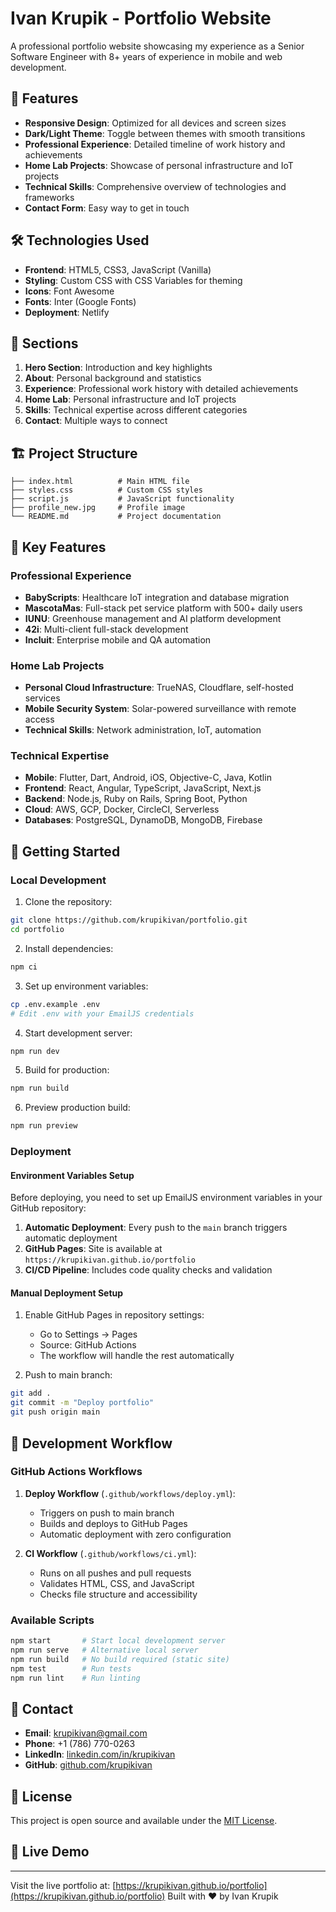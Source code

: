 # Ivan Krupik - Portfolio Website

A professional portfolio website showcasing my experience as a Senior Software Engineer with 8+ years of experience in mobile and web development.

## 🚀 Features

- **Responsive Design**: Optimized for all devices and screen sizes
- **Dark/Light Theme**: Toggle between themes with smooth transitions
- **Professional Experience**: Detailed timeline of work history and achievements
- **Home Lab Projects**: Showcase of personal infrastructure and IoT projects
- **Technical Skills**: Comprehensive overview of technologies and frameworks
- **Contact Form**: Easy way to get in touch

## 🛠️ Technologies Used

- **Frontend**: HTML5, CSS3, JavaScript (Vanilla)
- **Styling**: Custom CSS with CSS Variables for theming
- **Icons**: Font Awesome
- **Fonts**: Inter (Google Fonts)
- **Deployment**: Netlify

## 📱 Sections

1. **Hero Section**: Introduction and key highlights
2. **About**: Personal background and statistics
3. **Experience**: Professional work history with detailed achievements
4. **Home Lab**: Personal infrastructure and IoT projects
5. **Skills**: Technical expertise across different categories
6. **Contact**: Multiple ways to connect

## 🏗️ Project Structure

```
├── index.html          # Main HTML file
├── styles.css          # Custom CSS styles
├── script.js           # JavaScript functionality
├── profile_new.jpg     # Profile image
└── README.md           # Project documentation
```

## 🎨 Key Features

### Professional Experience
- **BabyScripts**: Healthcare IoT integration and database migration
- **MascotaMas**: Full-stack pet service platform with 500+ daily users
- **IUNU**: Greenhouse management and AI platform development
- **42i**: Multi-client full-stack development
- **Incluit**: Enterprise mobile and QA automation

### Home Lab Projects
- **Personal Cloud Infrastructure**: TrueNAS, Cloudflare, self-hosted services
- **Mobile Security System**: Solar-powered surveillance with remote access
- **Technical Skills**: Network administration, IoT, automation

### Technical Expertise
- **Mobile**: Flutter, Dart, Android, iOS, Objective-C, Java, Kotlin
- **Frontend**: React, Angular, TypeScript, JavaScript, Next.js
- **Backend**: Node.js, Ruby on Rails, Spring Boot, Python
- **Cloud**: AWS, GCP, Docker, CircleCI, Serverless
- **Databases**: PostgreSQL, DynamoDB, MongoDB, Firebase

## 🚀 Getting Started

### Local Development

1. Clone the repository:
```bash
git clone https://github.com/krupikivan/portfolio.git
cd portfolio
```

2. Install dependencies:
```bash
npm ci
```

3. Set up environment variables:
```bash
cp .env.example .env
# Edit .env with your EmailJS credentials
```

4. Start development server:
```bash
npm run dev
```

5. Build for production:
```bash
npm run build
```

6. Preview production build:
```bash
npm run preview
```

### Deployment

#### Environment Variables Setup

Before deploying, you need to set up EmailJS environment variables in your GitHub repository:
1. **Automatic Deployment**: Every push to the `main` branch triggers automatic deployment
2. **GitHub Pages**: Site is available at `https://krupikivan.github.io/portfolio`
3. **CI/CD Pipeline**: Includes code quality checks and validation

#### Manual Deployment Setup

1. Enable GitHub Pages in repository settings:
   - Go to Settings → Pages
   - Source: GitHub Actions
   - The workflow will handle the rest automatically

2. Push to main branch:
```bash
git add .
git commit -m "Deploy portfolio"
git push origin main
```

## 🔧 Development Workflow

### GitHub Actions Workflows

1. **Deploy Workflow** (`.github/workflows/deploy.yml`):
   - Triggers on push to main branch
   - Builds and deploys to GitHub Pages
   - Automatic deployment with zero configuration

2. **CI Workflow** (`.github/workflows/ci.yml`):
   - Runs on all pushes and pull requests
   - Validates HTML, CSS, and JavaScript
   - Checks file structure and accessibility

### Available Scripts

```bash
npm start       # Start local development server
npm run serve   # Alternative local server
npm run build   # No build required (static site)
npm test        # Run tests
npm run lint    # Run linting
```

## 📧 Contact

- **Email**: krupikivan@gmail.com
- **Phone**: +1 (786) 770-0263
- **LinkedIn**: [linkedin.com/in/krupikivan](https://linkedin.com/in/krupikivan)
- **GitHub**: [github.com/krupikivan](https://github.com/krupikivan)

## 📄 License

This project is open source and available under the [MIT License](LICENSE).

## 🚀 Live Demo
---

Visit the live portfolio at: [https://krupikivan.github.io/portfolio](https://krupikivan.github.io/portfolio)
Built with ❤️ by Ivan Krupik